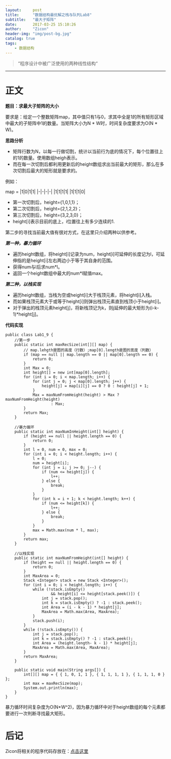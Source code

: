 ```yaml
---
layout:     post
title:      "数据结构最优解之栈与队列Lab8"
subtitle:   "最大子矩阵"
date:       2017-03-25 15:10:26
author:     "Zicon"
header-img: "img/post-bg.jpg"
catalog: true
tags:
    - 数据结构
---
```


> “程序设计中被广泛使用的两种线性结构“

---

# 正文

**题目：求最大子矩阵的大小**

要求是：给定一个整数矩阵map，其中值只有1与0，求其中全是1的所有矩形区域中最大的子矩阵中1的数量。当矩阵大小为N * W时，时间复杂度要求为O(N * W)。

**思路分析**

 - 矩阵行数为N，以每一行做切割，统计以当前行为底的情况下，每个位置往上的1的数量。使用数组heigh表示。
 - 而在每一次切割后都利用更新后的height数组求出当前最大的矩形，那么在多次切割后最大的矩形就是要求的。
 
例如：

map = |1|0|1|1|
	  |-|-|-|-|
	  |1|1|1|1|
	  |1|1|1|0|
 
 - 第一次切割后，height={1,0,1,1}；
 - 第二次切割后，height={2,1,2,2}；
 - 第三次切割后，height={3,2,3,0}；
 - height[i]表示目前的底上，i位置往上有多少连续的1.
 
第二步的寻找当前最大值有很对方式，在这里只介绍两种以供参考。

***第一种，暴力循环***

 - 遍历height数组，将height[i]记录为num，height[i]可延伸的长度记为l，可延伸指的是height[i]左右两边小于等于其自身的范围。
 - 获得num与l后求num*l。
 - 返回一个height数组中最大的num*l赋值max。

***第二种，以栈实现***

 - 遍历height数组，当栈为空或height[i]大于栈顶元素，将height[i]入栈。
 - 而如果栈顶元素大于或等于height[i]则弹出栈顶元素直到栈顶小于height[i]。
 - 对于弹出的栈顶元素height[j]，将新栈顶记为k，则j延伸的最大矩形为(i-k-1)*height[j]。
 
**代码实现**

```
public class Lab1_9 {
	//第一步
	public static int maxRecSize(int[][] map) {
		// map.lehgth是图的高度（行数）;map[0].length是图的宽度（列数）
		if (map == null || map.length == 0 || map[0].length == 0) {
			return 0;
		}
		int Max = 0;
		int height[] = new int[map[0].length];
		for (int i = 0; i < map.length; i++) {
			for (int j = 0; j < map[0].length; j++) {
				height[j] = map[i][j] == 0 ? 0 : height[j] + 1;
			}
			Max = maxNumFromHeight(height) > Max ? maxNumFromHeight(height)
					: Max;
		}
		return Max;
	}

	//暴力循环
	public static int maxNumInHeight(int[] height) {
		if (height == null || height.length == 0) {
			return 0;
		}
		int l = 0, num = 0, max = 0;
		for (int i = 0; i < height.length; i++) {
			l = 0;
			num = height[i];
			for (int j = i; j >= 0; j--) {
				if (num <= height[j]) {
					l++;
				} else {
					break;
				}
			}
			for (int k = i + 1; k < height.length; k++) {
				if (num <= height[k]) {
					l++;
				} else {
					break;
				}
			}
			max = Math.max(num * l, max);
		}
		return max;
	}

	//以栈实现
	public static int maxNumFromHeight(int[] height) {
		if (height == null || height.length == 0) {
			return 0;
		}
		int MaxArea = 0;
		Stack <Integer> stack = new Stack <Integer>();
		for (int i = 0; i < height.length; i++) {
			while (!stack.isEmpty()
					&& height[i] <= height[stack.peek()]) {
				int j = stack.pop();
				int k = stack.isEmpty() ? -1 : stack.peek();
				int Area = (i - k - 1) * height[j];
				MaxArea = Math.max(Area, MaxArea);
			}
			stack.push(i);
		}
		while (!stack.isEmpty()) {
			int j = stack.pop();
			int k = stack.isEmpty() ? -1 : stack.peek();
			int Area = (height.length- k - 1) * height[j];
			MaxArea = Math.max(Area, MaxArea);
		}
		return MaxArea;
	}

	public static void main(String args[]) {
		int[][] map = { { 1, 0, 1, 1 }, { 1, 1, 1, 1 }, { 1, 1, 1, 0 } };
		int max = maxRecSize(map);
		System.out.println(max);
	}
}	
```

暴力循环时间复杂度为O(N*W^2)，因为暴力循环中对于height数组的每个元素都要进行一次判断寻找最大矩形。

  
# 后记
Zicon将相关的程序代码存放在：[点击这里](https://github.com/ZZicon/Algorithm/tree/master/src/%E7%AC%AC%E4%B8%80%E7%AB%A0)
